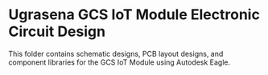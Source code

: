 # Ugrasena GCS IoT Module Electronic Circuit Design
This folder contains schematic designs, PCB layout designs, and component libraries for the GCS IoT Module using Autodesk Eagle.
